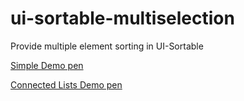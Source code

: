 ui-sortable-multiselection
==========================

Provide multiple element sorting in UI-Sortable

[Simple Demo pen](http://codepen.io/thgreasi/pen/mJAcL)

[Connected Lists Demo pen](http://codepen.io/thgreasi/pen/FJrxo)
